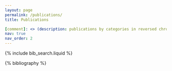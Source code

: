 ```yaml
---
layout: page
permalink: /publications/
title: Publications

[comment]: <> (description: publications by categories in reversed chronological order. generated by jekyll-scholar.)
nav: true
nav_order: 2
---
```


<!-- _pages/publications.md -->

<!-- Bibsearch Feature -->

{% include bib_search.liquid %}

<div class="publications">

{% bibliography %}

</div>
